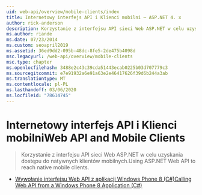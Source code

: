```yaml
---
uid: web-api/overview/mobile-clients/index
title: Internetowy interfejs API i Klienci mobilni — ASP.NET 4. x
author: rick-anderson
description: Korzystanie z interfejsu API sieci Web ASP.NET w celu uzyskania dostępu do natywnych klientów mobilnych.
ms.author: riande
ms.date: 07/23/2014
ms.custom: seoapril2019
ms.assetid: 36ed9dd2-095b-48dc-8fe5-2de475b4098d
msc.legacyurl: /web-api/overview/mobile-clients
msc.type: chapter
ms.openlocfilehash: 3488e2c43c39cda51443ecab0225b03d707779c3
ms.sourcegitcommit: e7e91932a6e91a63e2e46417626f39d6b244a3ab
ms.translationtype: MT
ms.contentlocale: pl-PL
ms.lasthandoff: 03/06/2020
ms.locfileid: "78614745"
---
```

# <a name="web-api-and-mobile-clients"></a><span data-ttu-id="0d611-103">Internetowy interfejs API i Klienci mobilni</span><span class="sxs-lookup"><span data-stu-id="0d611-103">Web API and Mobile Clients</span></span>

> <span data-ttu-id="0d611-104">Korzystanie z interfejsu API sieci Web ASP.NET w celu uzyskania dostępu do natywnych klientów mobilnych.</span><span class="sxs-lookup"><span data-stu-id="0d611-104">Using ASP.NET Web API to reach native mobile clients.</span></span>

- [<span data-ttu-id="0d611-105">Wywołanie interfejsu Web API z aplikacji Windows Phone 8 (C#)</span><span class="sxs-lookup"><span data-stu-id="0d611-105">Calling Web API from a Windows Phone 8 Application (C#)</span></span>](calling-web-api-from-a-windows-phone-8-application.md)
